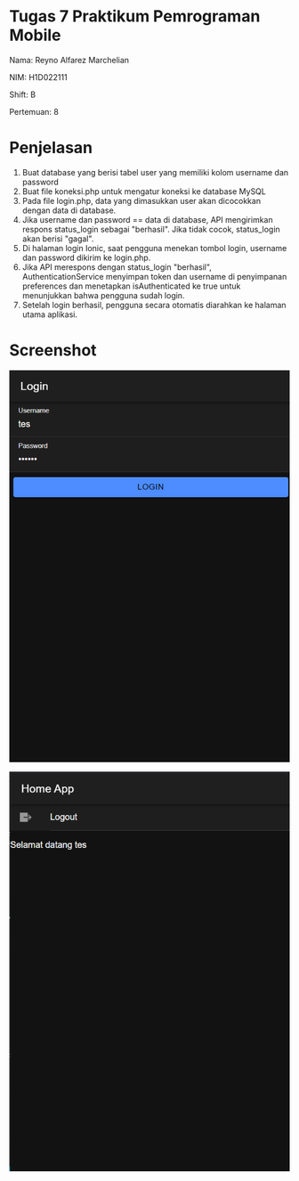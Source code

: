 # Tugas 7 Praktikum Pemrograman Mobile
 
Nama: Reyno Alfarez Marchelian

NIM: H1D022111

Shift: B

Pertemuan: 8

# Penjelasan

1. Buat database yang berisi tabel user yang memiliki kolom username dan password
2. Buat file koneksi.php untuk mengatur koneksi ke database MySQL
3. Pada file login.php, data yang dimasukkan user akan dicocokkan dengan data di database.
4. Jika username dan password == data di database, API mengirimkan respons status_login sebagai "berhasil". Jika tidak cocok, status_login akan berisi "gagal".
5. Di halaman login Ionic, saat pengguna menekan tombol login, username dan password dikirim ke login.php.
6. Jika API merespons dengan status_login "berhasil", AuthenticationService menyimpan token dan username di penyimpanan preferences dan menetapkan isAuthenticated ke true untuk menunjukkan bahwa pengguna sudah login.
7. Setelah login berhasil, pengguna secara otomatis diarahkan ke halaman utama aplikasi.

# Screenshot

![Lampiran Login](ionic_login.png)

![Lampiran Home](ionic_home.png)
